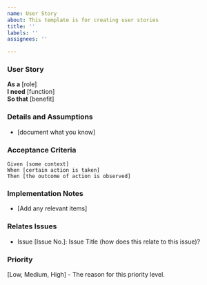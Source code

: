 ```yaml
---
name: User Story
about: This template is for creating user stories
title: ''
labels: ''
assignees: ''

---
```


### User Story
**As a** [role]  
 **I need** [function]  
 **So that** [benefit]  
   
 ### Details and Assumptions
 + [document what you know]
   
 ### Acceptance Criteria  
   
 ```gherkin
 Given [some context]
 When [certain action is taken]
 Then [the outcome of action is observed]
 ```

### Implementation Notes

+ [Add any relevant items]

### Relates Issues

+ Issue [Issue No.]: Issue Title (how does this relate to this issue)?

### Priority

[Low, Medium, High] - The reason for this priority level.
